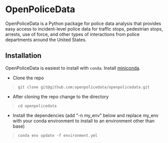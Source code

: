 # OpenPoliceData
OpenPoliceData is a Python package for police data analysis that provides easy access to incident-level police data for traffic stops, pedestrian stops, arrests, use of force, and other types of interactions from police departments around the United States.

## Installation
OpenPoliceData is easiest to install with ``conda``. Install [miniconda](https://docs.conda.io/en/latest/miniconda.html).

* Clone the repo
> `git clone git@github.com:openpolicedata/openpolicedata.git`
* After cloning the repo change to the directory
> `cd openpolicedata`

* Install the dependencies (add "-n my_env" below and replace my_env with your conda environment to install to an environment other than base)
> `conda env update -f environment.yml`

